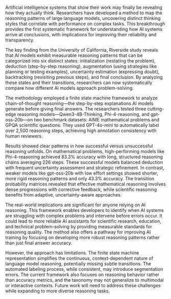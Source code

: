 Artificial intelligence systems that show their work may finally be revealing how they actually think. Researchers have developed a method to map the reasoning patterns of large language models, uncovering distinct thinking styles that correlate with performance on complex tasks. This breakthrough provides the first systematic framework for understanding how AI systems arrive at conclusions, with implications for improving their reliability and transparency.

The key finding from the University of California, Riverside study reveals that AI models exhibit measurable reasoning patterns that can be categorized into six distinct states: initialization (restating the problem), deduction (step-by-step reasoning), augmentation (using strategies like planning or testing examples), uncertainty estimation (expressing doubt), backtracking (revisiting previous steps), and final conclusion. By analyzing these states and their transitions, researchers can now systematically compare how different AI models approach problem-solving.

The methodology employed a finite state machine framework to analyze chain-of-thought reasoning—the step-by-step explanations AI models generate before giving final answers. The researchers tested three cutting-edge reasoning models—Qwen3-4B-Thinking, Phi-4-reasoning, and gpt-oss-20b—on two benchmark datasets: AIME mathematical problems and GPQA scientific questions. They used GPT-4o-mini to automatically label over 2,500 reasoning steps, achieving high annotation consistency with human reviewers.

Results showed clear patterns in how successful versus unsuccessful reasoning unfolds. On mathematical problems, high-performing models like Phi-4-reasoning achieved 83.3% accuracy with long, structured reasoning chains averaging 226 steps. These successful models balanced deduction with frequent uncertainty assessment and strategic refinement. In contrast, weaker models like gpt-oss-20b with low effort settings showed shorter, more rigid reasoning patterns and only 43.3% accuracy. The transition probability matrices revealed that effective mathematical reasoning involves dense progressions with corrective feedback, while scientific reasoning benefits from adaptive, uncertainty-aware approaches.

The real-world implications are significant for anyone relying on AI reasoning. This framework enables developers to identify when AI systems are struggling with complex problems and intervene before errors occur. It could lead to more reliable AI assistants for scientific research, education, and technical problem-solving by providing measurable standards for reasoning quality. The method also offers a pathway for improving AI training by focusing on developing more robust reasoning patterns rather than just final answer accuracy.

However, the approach has limitations. The finite state machine representation simplifies the continuous, context-dependent nature of language model reasoning, potentially missing subtle transitions. The automated labeling process, while consistent, may introduce segmentation errors. The current framework also focuses on reasoning behavior rather than accuracy metrics, and the taxonomy may not generalize to multimodal or interactive contexts. Future work will need to address these challenges while expanding to more diverse reasoning tasks.